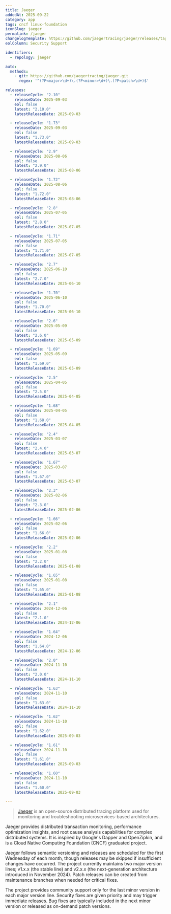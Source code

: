 ```yaml
---
title: Jaeger
addedAt: 2025-09-22
category: app
tags: cncf linux-foundation
iconSlug: jaeger
permalink: /jaeger
changelogTemplate: https://github.com/jaegertracing/jaeger/releases/tag/v__LATEST__
eolColumn: Security Support

identifiers:
  - repology: jaeger

auto:
  methods:
    - git: https://github.com/jaegertracing/jaeger.git
      regex: '^(?P<major>\d+)\.(?P<minor>\d+)\.(?P<patch>\d+)$'

releases:
  - releaseCycle: "2.10"
    releaseDate: 2025-09-03
    eol: false
    latest: "2.10.0"
    latestReleaseDate: 2025-09-03

  - releaseCycle: "1.73"
    releaseDate: 2025-09-03
    eol: false
    latest: "1.73.0"
    latestReleaseDate: 2025-09-03

  - releaseCycle: "2.9"
    releaseDate: 2025-08-06
    eol: false
    latest: "2.9.0"
    latestReleaseDate: 2025-08-06

  - releaseCycle: "1.72"
    releaseDate: 2025-08-06
    eol: false
    latest: "1.72.0"
    latestReleaseDate: 2025-08-06

  - releaseCycle: "2.8"
    releaseDate: 2025-07-05
    eol: false
    latest: "2.8.0"
    latestReleaseDate: 2025-07-05

  - releaseCycle: "1.71"
    releaseDate: 2025-07-05
    eol: false
    latest: "1.71.0"
    latestReleaseDate: 2025-07-05

  - releaseCycle: "2.7"
    releaseDate: 2025-06-10
    eol: false
    latest: "2.7.0"
    latestReleaseDate: 2025-06-10

  - releaseCycle: "1.70"
    releaseDate: 2025-06-10
    eol: false
    latest: "1.70.0"
    latestReleaseDate: 2025-06-10

  - releaseCycle: "2.6"
    releaseDate: 2025-05-09
    eol: false
    latest: "2.6.0"
    latestReleaseDate: 2025-05-09

  - releaseCycle: "1.69"
    releaseDate: 2025-05-09
    eol: false
    latest: "1.69.0"
    latestReleaseDate: 2025-05-09

  - releaseCycle: "2.5"
    releaseDate: 2025-04-05
    eol: false
    latest: "2.5.0"
    latestReleaseDate: 2025-04-05

  - releaseCycle: "1.68"
    releaseDate: 2025-04-05
    eol: false
    latest: "1.68.0"
    latestReleaseDate: 2025-04-05

  - releaseCycle: "2.4"
    releaseDate: 2025-03-07
    eol: false
    latest: "2.4.0"
    latestReleaseDate: 2025-03-07

  - releaseCycle: "1.67"
    releaseDate: 2025-03-07
    eol: false
    latest: "1.67.0"
    latestReleaseDate: 2025-03-07

  - releaseCycle: "2.3"
    releaseDate: 2025-02-06
    eol: false
    latest: "2.3.0"
    latestReleaseDate: 2025-02-06

  - releaseCycle: "1.66"
    releaseDate: 2025-02-06
    eol: false
    latest: "1.66.0"
    latestReleaseDate: 2025-02-06

  - releaseCycle: "2.2"
    releaseDate: 2025-01-08
    eol: false
    latest: "2.2.0"
    latestReleaseDate: 2025-01-08

  - releaseCycle: "1.65"
    releaseDate: 2025-01-08
    eol: false
    latest: "1.65.0"
    latestReleaseDate: 2025-01-08

  - releaseCycle: "2.1"
    releaseDate: 2024-12-06
    eol: false
    latest: "2.1.0"
    latestReleaseDate: 2024-12-06

  - releaseCycle: "1.64"
    releaseDate: 2024-12-06
    eol: false
    latest: "1.64.0"
    latestReleaseDate: 2024-12-06

  - releaseCycle: "2.0"
    releaseDate: 2024-11-10
    eol: false
    latest: "2.0.0"
    latestReleaseDate: 2024-11-10

  - releaseCycle: "1.63"
    releaseDate: 2024-11-10
    eol: false
    latest: "1.63.0"
    latestReleaseDate: 2024-11-10

  - releaseCycle: "1.62"
    releaseDate: 2024-11-10
    eol: false
    latest: "1.62.0"
    latestReleaseDate: 2025-09-03

  - releaseCycle: "1.61"
    releaseDate: 2024-11-10
    eol: false
    latest: "1.61.0"
    latestReleaseDate: 2025-09-03

  - releaseCycle: "1.60"
    releaseDate: 2024-11-10
    eol: false
    latest: "1.60.0"
    latestReleaseDate: 2025-09-03

---
```


> [Jaeger](https://www.jaegertracing.io/) is an open-source distributed tracing platform used for monitoring and troubleshooting microservices-based architectures.

Jaeger provides distributed transaction monitoring, performance optimization insights, and root cause analysis capabilities for complex distributed systems. It is inspired by Google's Dapper and OpenZipkin, and is a Cloud Native Computing Foundation (CNCF) graduated project.

Jaeger follows semantic versioning and releases are scheduled for the first Wednesday of each month, though releases may be skipped if insufficient changes have occurred. The project currently maintains two major version lines; v1.x.x (the stable line) and v2.x.x (the next-generation architecture introduced in November 2024). Patch releases can be created from maintenance branches when needed for critical fixes.

The project provides community support only for the last minor version in each major version line. Security fixes are given priority and may trigger immediate releases. Bug fixes are typically included in the next minor version or released as on-demand patch versions.